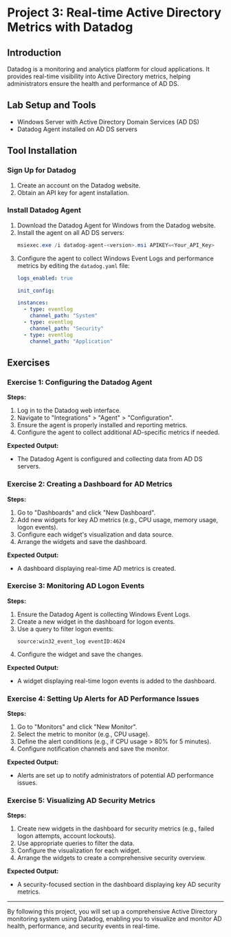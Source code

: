 # Project 3: Real-time Active Directory Metrics with Datadog

## Introduction
Datadog is a monitoring and analytics platform for cloud applications. It provides real-time visibility into Active Directory metrics, helping administrators ensure the health and performance of AD DS.

## Lab Setup and Tools
- Windows Server with Active Directory Domain Services (AD DS)
- Datadog Agent installed on AD DS servers

## Tool Installation

### Sign Up for Datadog
1. Create an account on the Datadog website.
2. Obtain an API key for agent installation.

### Install Datadog Agent
1. Download the Datadog Agent for Windows from the Datadog website.
2. Install the agent on all AD DS servers:
    ```powershell
    msiexec.exe /i datadog-agent-<version>.msi APIKEY=<Your_API_Key>
    ```
3. Configure the agent to collect Windows Event Logs and performance metrics by editing the `datadog.yaml` file:
    ```yaml
    logs_enabled: true

    init_config:

    instances:
      - type: eventlog
        channel_path: "System"
      - type: eventlog
        channel_path: "Security"
      - type: eventlog
        channel_path: "Application"
    ```

## Exercises

### Exercise 1: Configuring the Datadog Agent
**Steps:**
1. Log in to the Datadog web interface.
2. Navigate to "Integrations" > "Agent" > "Configuration".
3. Ensure the agent is properly installed and reporting metrics.
4. Configure the agent to collect additional AD-specific metrics if needed.

**Expected Output:**
- The Datadog Agent is configured and collecting data from AD DS servers.

### Exercise 2: Creating a Dashboard for AD Metrics
**Steps:**
1. Go to "Dashboards" and click "New Dashboard".
2. Add new widgets for key AD metrics (e.g., CPU usage, memory usage, logon events).
3. Configure each widget's visualization and data source.
4. Arrange the widgets and save the dashboard.

**Expected Output:**
- A dashboard displaying real-time AD metrics is created.

### Exercise 3: Monitoring AD Logon Events
**Steps:**
1. Ensure the Datadog Agent is collecting Windows Event Logs.
2. Create a new widget in the dashboard for logon events.
3. Use a query to filter logon events:
    ```datadog
    source:win32_event_log eventID:4624
    ```
4. Configure the widget and save the changes.

**Expected Output:**
- A widget displaying real-time logon events is added to the dashboard.

### Exercise 4: Setting Up Alerts for AD Performance Issues
**Steps:**
1. Go to "Monitors" and click "New Monitor".
2. Select the metric to monitor (e.g., CPU usage).
3. Define the alert conditions (e.g., if CPU usage > 80% for 5 minutes).
4. Configure notification channels and save the monitor.

**Expected Output:**
- Alerts are set up to notify administrators of potential AD performance issues.

### Exercise 5: Visualizing AD Security Metrics
**Steps:**
1. Create new widgets in the dashboard for security metrics (e.g., failed logon attempts, account lockouts).
2. Use appropriate queries to filter the data.
3. Configure the visualization for each widget.
4. Arrange the widgets to create a comprehensive security overview.

**Expected Output:**
- A security-focused section in the dashboard displaying key AD security metrics.

---

By following this project, you will set up a comprehensive Active Directory monitoring system using Datadog, enabling you to visualize and monitor AD health, performance, and security events in real-time.
